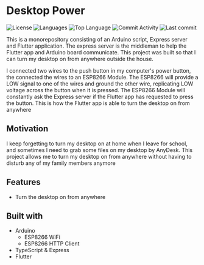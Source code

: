# Desktop Power

![License](https://img.shields.io/github/license/zS1L3NT/desktop-power?style=for-the-badge) ![Languages](https://img.shields.io/github/languages/count/zS1L3NT/desktop-power?style=for-the-badge) ![Top Language](https://img.shields.io/github/languages/top/zS1L3NT/desktop-power?style=for-the-badge) ![Commit Activity](https://img.shields.io/github/commit-activity/y/zS1L3NT/desktop-power?style=for-the-badge) ![Last commit](https://img.shields.io/github/last-commit/zS1L3NT/desktop-power?style=for-the-badge)

This is a monorepository consisting of an Arduino script, Express server and Flutter application. The express server is the middleman to help the Flutter app and Arduino board communicate. This project was built so that I can turn my desktop on from anywhere outside the house.

I connected two wires to the push button in my computer's power button, the connected the wires to an ESP8266 Module. The ESP8266 will provide a LOW signal to one of the wires and ground the other wire, replicating LOW voltage across the button when it is pressed. The ESP8266 Module will constantly ask the Express server if the Flutter app has requested to press the button. This is how the Flutter app is able to turn the desktop on from anywhere

## Motivation

I keep forgetting to turn my desktop on at home when I leave for school, and sometimes I need to grab some files on my desktop by AnyDesk. This project allows me to turn my desktop on from anywhere without having to disturb any of my family members anymore

## Features

-   Turn the desktop on from anywhere

## Built with

-   Arduino
    -   ESP8266 WiFi
    -   ESP8266 HTTP Client
-  TypeScript & Express
-  Flutter

